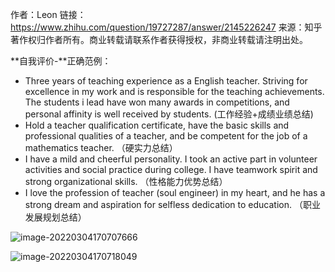 作者：Leon
链接：https://www.zhihu.com/question/19727287/answer/2145226247
来源：知乎
著作权归作者所有。商业转载请联系作者获得授权，非商业转载请注明出处。



**自我评价-**正确范例：

- Three years of teaching experience as a English teacher. Striving for excellence in my work and is responsible for the teaching achievements. The students i lead have won many awards in competitions, and personal affinity is well received by students. (工作经验+成绩业绩总结)
- Hold a teacher qualification certificate, have the basic skills and professional qualities of a teacher, and be competent for the job of a mathematics teacher. （硬实力总结）
- I have a mild and cheerful personality. I took an active part in volunteer activities and social practice during college. I have teamwork spirit and strong organizational skills. （性格能力优势总结）
- I love the profession of teacher (soul engineer) in my heart, and he has a strong dream and aspiration for selfless dedication to education. （职业发展规划总结）

![image-20220304170707666](https://chqwer2.github.io/img/Typora/image-20220304170707666.png)

![image-20220304170718049](https://chqwer2.github.io/img/Typora/image-20220304170718049.png)